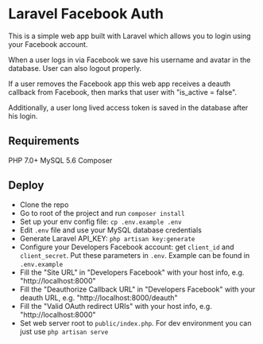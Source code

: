 # Laravel Facebook Auth

This is a simple web app built with Laravel which allows you to login using your Facebook
account.

When a user logs in via Facebook we save his username and avatar in the database.
User can also logout properly.

If a user removes the Facebook app this web app receives a deauth callback from Facebook,
then marks that user with "is_active = false".

Additionally, a user long lived access token is saved in the database after his login.

## Requirements

PHP 7.0+
MySQL 5.6
Composer

## Deploy

- Clone the repo
- Go to root of the project and run `composer install`
- Set up your env config file: `cp .env.example .env`
- Edit `.env` file and use your MySQL database credentials
- Generate Laravel API_KEY: `php artisan key:generate`
- Configure your Developers Facebook account: get `client_id` and `client_secret`. Put these parameters in `.env`.
Example can be found in `.env.example`
- Fill the "Site URL" in "Developers Facebook" with your host info, e.g. "http://localhost:8000"
- Fill the "Deauthorize Callback URL" in "Developers Facebook" with your deauth URL, e.g. "http://localhost:8000/deauth"
- Fill the "Valid OAuth redirect URIs" with your host info, e.g. "http://localhost:8000"
- Set web server root to `public/index.php`. For dev environment you can just use `php artisan serve`
